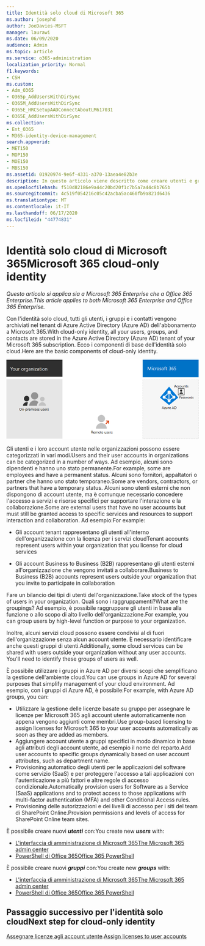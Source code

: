 ```yaml
---
title: Identità solo cloud di Microsoft 365
ms.author: josephd
author: JoeDavies-MSFT
manager: laurawi
ms.date: 06/09/2020
audience: Admin
ms.topic: article
ms.service: o365-administration
localization_priority: Normal
f1.keywords:
- CSH
ms.custom:
- Adm_O365
- O365p_AddUsersWithDirSync
- O365M_AddUsersWithDirSync
- O365E_HRCSetupAADConnectAboutLM617031
- O365E_AddUsersWithDirSync
ms.collection:
- Ent_O365
- M365-identity-device-management
search.appverid:
- MET150
- MOP150
- MOE150
- MBS150
ms.assetid: 01920974-9e6f-4331-a370-13aea4e82b3e
description: In questo articolo viene descritto come creare utenti e gruppi quando la sottoscrizione Microsoft 365 utilizza l'identità solo cloud.
ms.openlocfilehash: f510d82186e9a44c20bd20f1c7b5a7a44c8b765b
ms.sourcegitcommit: 4c519f054216c05c42acba5ac460fb9a821d6436
ms.translationtype: MT
ms.contentlocale: it-IT
ms.lasthandoff: 06/17/2020
ms.locfileid: "44774831"
---
```

# <a name="microsoft-365-cloud-only-identity"></a><span data-ttu-id="1560c-103">Identità solo cloud di Microsoft 365</span><span class="sxs-lookup"><span data-stu-id="1560c-103">Microsoft 365 cloud-only identity</span></span>

<span data-ttu-id="1560c-104">*Questo articolo si applica sia a Microsoft 365 Enterprise che a Office 365 Enterprise.*</span><span class="sxs-lookup"><span data-stu-id="1560c-104">*This article applies to both Microsoft 365 Enterprise and Office 365 Enterprise.*</span></span>

<span data-ttu-id="1560c-105">Con l'identità solo cloud, tutti gli utenti, i gruppi e i contatti vengono archiviati nel tenant di Azure Active Directory (Azure AD) dell'abbonamento a Microsoft 365.</span><span class="sxs-lookup"><span data-stu-id="1560c-105">With cloud-only identity, all your users, groups, and contacts are stored in the Azure Active Directory (Azure AD) tenant of your Microsoft 365 subscription.</span></span> <span data-ttu-id="1560c-106">Ecco i componenti di base dell'identità solo cloud.</span><span class="sxs-lookup"><span data-stu-id="1560c-106">Here are the basic components of cloud-only identity.</span></span>
 
![I componenti di base dell'identità solo cloud](./media/about-office-365-identity/cloud-only-identity.png)

<span data-ttu-id="1560c-108">Gli utenti e i loro account utente nelle organizzazioni possono essere categorizzati in vari modi.</span><span class="sxs-lookup"><span data-stu-id="1560c-108">Users and their user accounts in organizations can be categorized in a number of ways.</span></span> <span data-ttu-id="1560c-109">Ad esempio, alcuni sono dipendenti e hanno uno stato permanente.</span><span class="sxs-lookup"><span data-stu-id="1560c-109">For example, some are employees and have a permanent status.</span></span> <span data-ttu-id="1560c-110">Alcuni sono fornitori, appaltatori o partner che hanno uno stato temporaneo.</span><span class="sxs-lookup"><span data-stu-id="1560c-110">Some are vendors, contractors, or partners that have a temporary status.</span></span> <span data-ttu-id="1560c-111">Alcuni sono utenti esterni che non dispongono di account utente, ma è comunque necessario concedere l'accesso a servizi e risorse specifici per supportare l'interazione e la collaborazione.</span><span class="sxs-lookup"><span data-stu-id="1560c-111">Some are external users that have no user accounts but must still be granted access to specific services and resources to support interaction and collaboration.</span></span> <span data-ttu-id="1560c-112">Ad esempio:</span><span class="sxs-lookup"><span data-stu-id="1560c-112">For example:</span></span>

- <span data-ttu-id="1560c-113">Gli account tenant rappresentano gli utenti all'interno dell'organizzazione con la licenza per i servizi cloud</span><span class="sxs-lookup"><span data-stu-id="1560c-113">Tenant accounts represent users within your organization that you license for cloud services</span></span>

- <span data-ttu-id="1560c-114">Gli account Business to Business (B2B) rappresentano gli utenti esterni all'organizzazione che vengono invitati a collaborare.</span><span class="sxs-lookup"><span data-stu-id="1560c-114">Business to Business (B2B) accounts represent users outside your organization that you invite to participate in collaboration</span></span>

<span data-ttu-id="1560c-115">Fare un bilancio dei tipi di utenti dell'organizzazione.</span><span class="sxs-lookup"><span data-stu-id="1560c-115">Take stock of the types of users in your organization.</span></span> <span data-ttu-id="1560c-116">Quali sono i raggruppamenti?</span><span class="sxs-lookup"><span data-stu-id="1560c-116">What are the groupings?</span></span> <span data-ttu-id="1560c-117">Ad esempio, è possibile raggruppare gli utenti in base alla funzione o allo scopo di alto livello dell'organizzazione.</span><span class="sxs-lookup"><span data-stu-id="1560c-117">For example, you can group users by high-level function or purpose to your organization.</span></span>

<span data-ttu-id="1560c-p104">Inoltre, alcuni servizi cloud possono essere condivisi al di fuori dell'organizzazione senza alcun account utente. È necessario identificare anche questi gruppi di utenti.</span><span class="sxs-lookup"><span data-stu-id="1560c-p104">Additionally, some cloud services can be shared with users outside your organization without any user accounts. You'll need to identify these groups of users as well.</span></span>

<span data-ttu-id="1560c-120">È possibile utilizzare i gruppi in Azure AD per diversi scopi che semplificano la gestione dell'ambiente cloud.</span><span class="sxs-lookup"><span data-stu-id="1560c-120">You can use groups in Azure AD for several purposes that simplify management of your cloud environment.</span></span> <span data-ttu-id="1560c-121">Ad esempio, con i gruppi di Azure AD, è possibile:</span><span class="sxs-lookup"><span data-stu-id="1560c-121">For example, with Azure AD groups, you can:</span></span>

- <span data-ttu-id="1560c-122">Utilizzare la gestione delle licenze basate su gruppo per assegnare le licenze per Microsoft 365 agli account utente automaticamente non appena vengono aggiunti come membri.</span><span class="sxs-lookup"><span data-stu-id="1560c-122">Use group-based licensing to assign licenses for Microsoft 365 to your user accounts automatically as soon as they are added as members.</span></span>
- <span data-ttu-id="1560c-123">Aggiungere account utente a gruppi specifici in modo dinamico in base agli attributi degli account utente, ad esempio il nome del reparto.</span><span class="sxs-lookup"><span data-stu-id="1560c-123">Add user accounts to specific groups dynamically based on user account attributes, such as department name.</span></span>
- <span data-ttu-id="1560c-124">Provisioning automatico degli utenti per le applicazioni del software come servizio (SaaS) e per proteggere l'accesso a tali applicazioni con l'autenticazione a più fattori e altre regole di accesso condizionale.</span><span class="sxs-lookup"><span data-stu-id="1560c-124">Automatically provision users for Software as a Service (SaaS) applications and to protect access to those applications with multi-factor authentication (MFA) and other Conditional Access rules.</span></span>
- <span data-ttu-id="1560c-125">Provisioning delle autorizzazioni e dei livelli di accesso per i siti del team di SharePoint Online.</span><span class="sxs-lookup"><span data-stu-id="1560c-125">Provision permissions and levels of access for SharePoint Online team sites.</span></span>

<span data-ttu-id="1560c-126">È possibile creare nuovi ***utenti*** con:</span><span class="sxs-lookup"><span data-stu-id="1560c-126">You create new ***users*** with:</span></span>

- [<span data-ttu-id="1560c-127">L'interfaccia di amministrazione di Microsoft 365</span><span class="sxs-lookup"><span data-stu-id="1560c-127">The Microsoft 365 admin center</span></span>](https://docs.microsoft.com/office365/admin/add-users/add-users)
- [<span data-ttu-id="1560c-128">PowerShell di Office 365</span><span class="sxs-lookup"><span data-stu-id="1560c-128">Office 365 PowerShell</span></span>](https://docs.microsoft.com/office365/enterprise/powershell/create-user-accounts-with-office-365-powershell)

<span data-ttu-id="1560c-129">È possibile creare nuovi ***gruppi*** con:</span><span class="sxs-lookup"><span data-stu-id="1560c-129">You create new ***groups*** with:</span></span>

- [<span data-ttu-id="1560c-130">L'interfaccia di amministrazione di Microsoft 365</span><span class="sxs-lookup"><span data-stu-id="1560c-130">The Microsoft 365 admin center</span></span>](https://docs.microsoft.com/office365/admin/create-groups/create-groups)
- [<span data-ttu-id="1560c-131">PowerShell di Office 365</span><span class="sxs-lookup"><span data-stu-id="1560c-131">Office 365 PowerShell</span></span>](https://docs.microsoft.com/office365/enterprise/powershell/manage-office-365-groups-with-powershell)


## <a name="next-step-for-cloud-only-identity"></a><span data-ttu-id="1560c-132">Passaggio successivo per l'identità solo cloud</span><span class="sxs-lookup"><span data-stu-id="1560c-132">Next step for cloud-only identity</span></span>

<span data-ttu-id="1560c-133">[Assegnare licenze agli account utente](assign-licenses-to-user-accounts.md).</span><span class="sxs-lookup"><span data-stu-id="1560c-133">[Assign licenses to user accounts](assign-licenses-to-user-accounts.md)</span></span>
